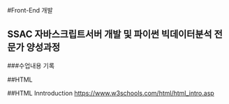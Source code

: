 #Front-End 개발
## SSAC 자바스크립트서버 개발 및 파이썬 빅데이터분석 전문가 양성과정
###수업내용 기록


##HTML

##HTML Inntroduction
https://www.w3schools.com/html/html_intro.asp
